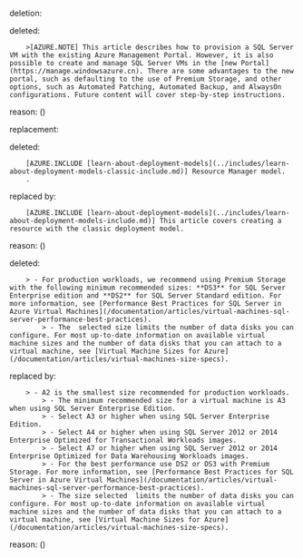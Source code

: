 deletion:

deleted:

		>[AZURE.NOTE] This article describes how to provision a SQL Server VM with the existing Azure Management Portal. However, it is also possible to create and manage SQL Server VMs in the [new Portal](https://manage.windowsazure.cn). There are some advantages to the new portal, such as defaulting to the use of Premium Storage, and other options, such as Automated Patching, Automated Backup, and AlwaysOn configurations. Future content will cover step-by-step instructions.

reason: ()

replacement:

deleted:

		[AZURE.INCLUDE [learn-about-deployment-models](../includes/learn-about-deployment-models-classic-include.md)] Resource Manager model.
		.

replaced by:

		[AZURE.INCLUDE [learn-about-deployment-models](../includes/learn-about-deployment-models-include.md)] This article covers creating a resource with the classic deployment model.

reason: ()

deleted:

		> - For production workloads, we recommend using Premium Storage with the following minimum recommended sizes: **DS3** for SQL Server Enterprise edition and **DS2** for SQL Server Standard edition. For more information, see [Performance Best Practices for SQL Server in Azure Virtual Machines](/documentation/articles/virtual-machines-sql-server-performance-best-practices).
			> - The  selected size limits the number of data disks you can configure. For most up-to-date information on available virtual machine sizes and the number of data disks that you can attach to a virtual machine, see [Virtual Machine Sizes for Azure](/documentation/articles/virtual-machines-size-specs).

replaced by:

		> - A2 is the smallest size recommended for production workloads. 
		    > - The minimum recommended size for a virtual machine is A3 when using SQL Server Enterprise Edition.
		    > - Select A3 or higher when using SQL Server Enterprise Edition.
		   	> - Select A4 or higher when using SQL Server 2012 or 2014 Enterprise Optimized for Transactional Workloads images.  
		   	> - Select A7 or higher when using SQL Server 2012 or 2014 Enterprise Optimized for Data Warehousing Workloads images. 
		   	> - For the best performance use DS2 or DS3 with Premium Storage. For more information, see [Performance Best Practices for SQL Server in Azure Virtual Machines](/documentation/articles/virtual-machines-sql-server-performance-best-practices).
			> - The size selected  limits the number of data disks you can configure. For most up-to-date information on available virtual machine sizes and the number of data disks that you can attach to a virtual machine, see [Virtual Machine Sizes for Azure](/documentation/articles/virtual-machines-size-specs).

reason: ()

